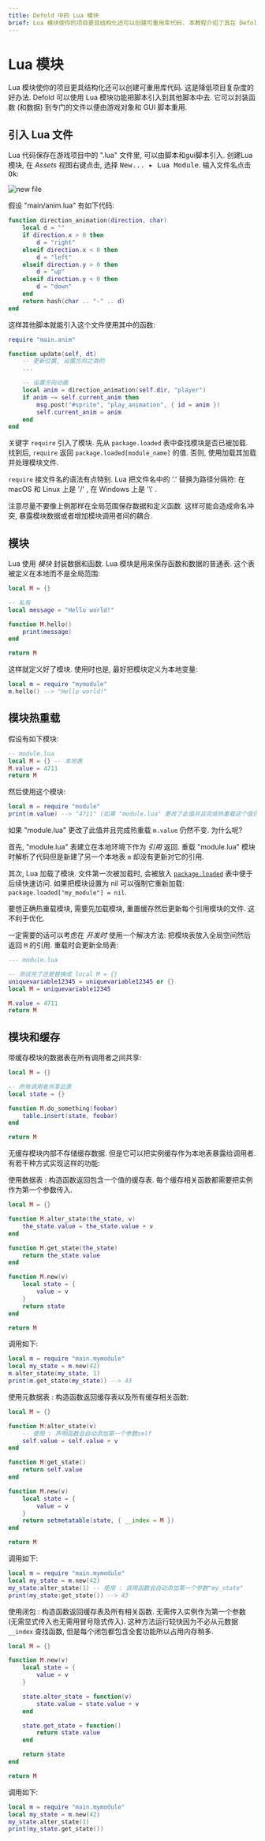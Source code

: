 ```yaml
---
title: Defold 中的 Lua 模块
brief: Lua 模块使你的项目更具结构化还可以创建可重用库代码. 本教程介绍了其在 Defold 中的用法.
---
```


# Lua 模块

Lua 模块使你的项目更具结构化还可以创建可重用库代码. 这是降低项目复杂度的好办法. Defold 可以使用 Lua 模块功能把脚本引入到其他脚本中去. 它可以封装函数 (和数据) 到专门的文件以便由游戏对象和 GUI 脚本重用.

## 引入 Lua 文件

Lua 代码保存在游戏项目中的 ".lua" 文件里, 可以由脚本和gui脚本引入. 创建Lua模块, 在 *Assets* 视图右键点击, 选择 <kbd>New... ▸ Lua Module</kbd>. 输入文件名点击 <kbd>Ok</kbd>:

![new file](images/modules/new_name.png)

假设 "main/anim.lua" 有如下代码:

```lua
function direction_animation(direction, char)
    local d = ""
    if direction.x > 0 then
        d = "right"
    elseif direction.x < 0 then
        d = "left"
    elseif direction.y > 0 then
        d = "up"
    elseif direction.y < 0 then
        d = "down"
    end
    return hash(char .. "-" .. d)
end
```

这样其他脚本就能引入这个文件使用其中的函数:

```lua
require "main.anim"

function update(self, dt)
    -- 更新位置, 设置方向之类的
    ...

    -- 设置方向动画
    local anim = direction_animation(self.dir, "player")
    if anim ~= self.current_anim then
        msg.post("#sprite", "play_animation", { id = anim })
        self.current_anim = anim
    end
end
```

关键字 `require` 引入了模块. 先从 `package.loaded` 表中查找模块是否已被加载. 找到后, `require` 返回 `package.loaded[module_name]` 的值. 否则, 使用加载其加载并处理模块文件.

`require` 接文件名的语法有点特别. Lua 把文件名中的 '.' 替换为路径分隔符: 在 macOS 和 Linux 上是 '/' , 在 Windows 上是 '\\' .

注意尽量不要像上例那样在全局范围保存数据和定义函数. 这样可能会造成命名冲突, 暴露模块数据或者增加模块调用者间的耦合.

## 模块

Lua 使用 _模块_ 封装数据和函数. Lua 模块是用来保存函数和数据的普通表. 这个表被定义在本地而不是全局范围:

```lua
local M = {}

-- 私有
local message = "Hello world!"

function M.hello()
    print(message)
end

return M
```

这样就定义好了模块. 使用时也是, 最好把模块定义为本地变量:

```lua
local m = require "mymodule"
m.hello() --> "Hello world!"
```

## 模块热重载

假设有如下模块:

```lua
-- module.lua
local M = {} -- 本地表
M.value = 4711
return M
```

然后使用这个模块: 

```lua
local m = require "module"
print(m.value) --> "4711" (如果 "module.lua" 更改了此值并且完成热重载这个值仍然不变)
```

如果 "module.lua" 更改了此值并且完成热重载 `m.value` 仍然不变. 为什么呢?

首先, "module.lua" 表建立在本地环境下作为 _引用_ 返回. 重载 "module.lua" 模块时解析了代码但是新建了另一个本地表 `m` 却没有更新对它的引用.

其次, Lua 加载了模块. 文件第一次被加载时, 会被放入 [`package.loaded`](/ref/package/#package.loaded) 表中便于后续快速访问. 如果把模块设置为 nil 可以强制它重新加载: `package.loaded["my_module"] = nil`.

要想正确热重载模块, 需要先加载模块, 重置缓存然后更新每个引用模块的文件. 这不利于优化.

一定需要的话可以考虑在 _开发时_ 使用一个解决方法: 把模块表放入全局空间然后返回 `M` 的引用. 重载时会更新全局表:

```lua
--- module.lua

-- 测试完了还是替换成 local M = {}
uniquevariable12345 = uniquevariable12345 or {}
local M = uniquevariable12345

M.value = 4711
return M
```

## 模块和缓存

带缓存模块的数据表在所有调用者之间共享:

```lua
local M = {}

-- 所有调用者共享此表
local state = {}

function M.do_something(foobar)
    table.insert(state, foobar)
end

return M
```

无缓存模块内部不存储缓存数据. 但是它可以把实例缓存作为本地表暴露给调用者. 有若干种方式实现这样的功能:

使用数据表
: 构造函数返回包含一个值的缓存表. 每个缓存相关函数都需要把实例作为第一个参数传入.

  ```lua
  local M = {}
  
  function M.alter_state(the_state, v)
      the_state.value = the_state.value + v
  end
  
  function M.get_state(the_state)
      return the_state.value
  end
  
  function M.new(v)
      local state = {
          value = v
      }
      return state
  end
  
  return M
  ```
  
  调用如下:
  
  ```lua
  local m = require "main.mymodule"
  local my_state = m.new(42)
  m.alter_state(my_state, 1)
  print(m.get_state(my_state)) --> 43
  ```

使用元数据表
: 构造函数返回缓存表以及所有缓存相关函数:

  ```lua
  local M = {}
  
  function M:alter_state(v)
      -- 使用 : 声明函数会自动添加第一个参数self
      self.value = self.value + v
  end
  
  function M:get_state()
      return self.value
  end
  
  function M.new(v)
      local state = {
          value = v
      }
      return setmetatable(state, { __index = M })
  end
  
  return M
  ```

  调用如下:

  ```lua
  local m = require "main.mymodule"
  local my_state = m.new(42)
  my_state:alter_state(1) -- 使用 : 调用函数会自动添加第一个参数"my_state"
  print(my_state:get_state()) --> 43
  ```

使用闭包
:  构造函数返回缓存表及所有相关函数. 无需传入实例作为第一个参数 (无需显式传入也无需用冒号隐式传入). 这种方法运行较快因为不必从元数据 `__index` 查找函数, 但是每个闭包都包含全套功能所以占用内存稍多.

  ```lua
  local M = {}
  
  function M.new(v)
      local state = {
          value = v
      }
  
      state.alter_state = function(v)
          state.value = state.value + v
      end
  
      state.get_state = function()
          return state.value
      end
  
      return state
  end
  
  return M
  ```

  调用如下:

  ```lua
  local m = require "main.mymodule"
  local my_state = m.new(42)
  my_state.alter_state(1)
  print(my_state.get_state()) 
  ```

